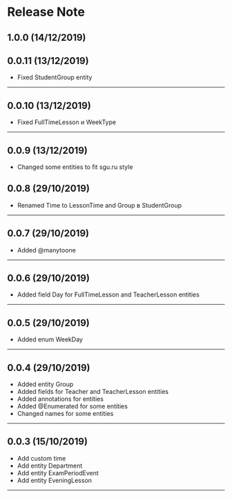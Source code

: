 # Release Note

## 1.0.0 (14/12/2019)

## 0.0.11 (13/12/2019)

- Fixed StudentGroup entity

---

## 0.0.10 (13/12/2019)

- Fixed FullTimeLesson и WeekType

---

## 0.0.9 (13/12/2019)

- Changed some entities to fit sgu.ru style

## 0.0.8 (29/10/2019)

- Renamed Time to LessonTime and Group в StudentGroup

---

## 0.0.7 (29/10/2019)

- Added @manytoone
  
---

## 0.0.6 (29/10/2019)

- Added field Day for FullTimeLesson and TeacherLesson entities

---

## 0.0.5 (29/10/2019)

- Added enum WeekDay

---

## 0.0.4 (29/10/2019)

- Added entity Group
- Added fields for Teacher and TeacherLesson entities
- Added annotations for entities
- Added @Enumerated for some entities
- Changed names for some entities

---

## 0.0.3 (15/10/2019)

- Add custom time
- Add entity Department
- Add entity ExamPeriodEvent
- Add entity EveningLesson

---
